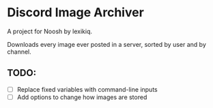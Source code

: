 # Discord Image Archiver

A project for Noosh by lexikiq.

Downloads every image ever posted in a server, sorted by user and by channel.

## TODO:

- [ ] Replace fixed variables with command-line inputs
- [ ] Add options to change how images are stored
